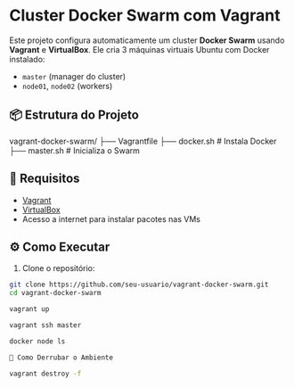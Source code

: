 # Cluster Docker Swarm com Vagrant

Este projeto configura automaticamente um cluster **Docker Swarm** usando **Vagrant** e **VirtualBox**. Ele cria 3 máquinas virtuais Ubuntu com Docker instalado:

- `master` (manager do cluster)
- `node01`, `node02` (workers)

## 📦 Estrutura do Projeto
vagrant-docker-swarm/
├── Vagrantfile
├── docker.sh # Instala Docker
├── master.sh # Inicializa o Swarm

## 🚀 Requisitos

- [Vagrant](https://www.vagrantup.com/)
- [VirtualBox](https://www.virtualbox.org/)
- Acesso a internet para instalar pacotes nas VMs

## ⚙️ Como Executar

1. Clone o repositório:

```bash
git clone https://github.com/seu-usuario/vagrant-docker-swarm.git
cd vagrant-docker-swarm

vagrant up

vagrant ssh master

docker node ls

🛑 Como Derrubar o Ambiente

vagrant destroy -f




